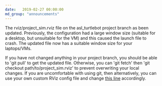 ```yaml
---
date:   2019-02-27 00:00:00
md_group: "announcements"
---
```


The rviz/project_sim.rviz file on the asl_turtlebot project branch as been updated. Previously, the configuration had a large window size (suitable for a desktop, but unsuitable for the VM) and this caused the launch file to crash. The updated file now has a suitable window size for your laptops/VMs. 

If you have not changed anything in your project branch, you should be able to 'git pull' to get the updated file. Otherwise, you can 'git fetch' then 'git checkout path/to/project_sim.rviz' to prevent overwriting your local changes. If you are uncomfortable with using git, then alternatively, you can use your own custom RViz config file and change 
<a href="https://github.com/StanfordASL/asl_turtlebot/blob/project/launch/project_sim_pose.launch#L67">this line</a> accordingly.

